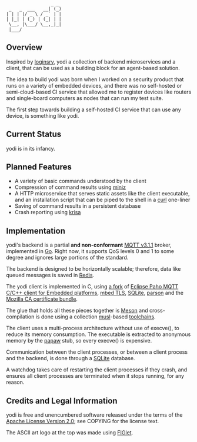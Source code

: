 ```
                 _ _
 _   _  ___   __| (_)
| | | |/ _ \ / _` | |
| |_| | (_) | (_| | |
 \__, |\___/ \__,_|_|
 |___/
```

## Overview

Inspired by [loginsrv](https://github.com/tarent/loginsrv), yodi a collection of backend microservices and a client, that can be used as a building block for an agent-based solution.

The idea to build yodi was born when I worked on a security product that runs on a variety of embedded devices, and there was no self-hosted or semi-cloud-based CI service that allowed me to register devices like routers and single-board computers as nodes that can run my test suite.

The first step towards building a self-hosted CI service that can use any device, is something like yodi.

## Current Status

yodi is in its infancy.

## Planned Features

* A variety of basic commands understood by the client
* Compression of command results using [miniz](https://github.com/richgel999/miniz)
* A HTTP microservice that serves static assets like the client executable, and an installation script that can be piped to the shell in a [curl](https://curl.haxx.se/) one-liner
* Saving of command results in a persistent database
* Crash reporting using [krisa](github.com/dimkr/krisa)

## Implementation

yodi's backend is a partial **and non-conformant** [MQTT v3.1.1](http://docs.oasis-open.org/mqtt/mqtt/v3.1.1/os/mqtt-v3.1.1-os.html) broker, implemented in [Go](https://golang.org/). Right now, it supports QoS levels 0 and 1 to some degree and ignores large portions of the standard.

The backend is designed to be horizontally scalable; therefore, data like queued messages is saved in [Redis](https://redis.io/).

The yodi client is implemented in C, using [a fork](https://github.com/dimkr/paho.mqtt.embedded-c/integration-ssl) of [Eclipse Paho MQTT C/C++ client for Embedded platforms](https://github.com/eclipse/paho.mqtt.embedded-c), [mbed TLS](https://tls.mbed.org/), [SQLite](https://www.sqlite.org/), [parson](https://github.com/kgabis/parson) and the [Mozilla CA certificate bundle](https://curl.haxx.se/docs/mk-ca-bundle.html).

The glue that holds all these pieces together is [Meson](https://mesonbuild.com/) and cross-compilation is done using a collection [musl](https://musl.libc.org/)-based [toolchains](https://github.com/dimkr/toolchains).

The client uses a multi-process architecture without use of execve(), to reduce its memory consumption. The executable is extracted to anonymous memory by the [papaw](github.com/dimkr/papaw) stub, so every execve() is expensive.

Communication between the client processes, or between a client process and the backend, is done through a [SQLite](https://www.sqlite.org/) database.

A watchdog takes care of restarting the client processes if they crash, and ensures all client processes are terminated when it stops running, for any reason.

## Credits and Legal Information

yodi is free and unencumbered software released under the terms of the [Apache License Version 2.0](https://www.apache.org/licenses/LICENSE-2.0); see COPYING for the license text.

The ASCII art logo at the top was made using [FIGlet](http://www.figlet.org/).